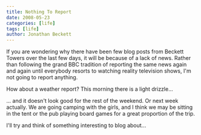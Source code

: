 ```yaml
---
title: Nothing To Report
date: 2008-05-23
categories: [life]
tags: [life]
author: Jonathan Beckett
---
```


If you are wondering why there have been few blog posts from Beckett Towers over the last few days, it will be because of a lack of news. Rather than following the grand BBC tradition of reporting the same news again and again until everybody resorts to watching reality television shows, I'm not going to report anything.

How about a weather report? This morning there is a light drizzle...

... and it doesn't look good for the rest of the weekend. Or next week actually. We are going camping with the girls, and I think we may be sitting in the tent or the pub playing board games for a great proportion of the trip.

I'll try and think of something interesting to blog about...